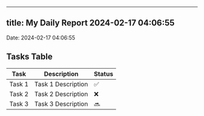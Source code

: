 
---
title: My Daily Report 2024-02-17 04:06:55
---

Date: 2024-02-17 04:06:55

## Tasks Table

| Task | Description | Status |
|------|-------------|--------|
| Task 1 | Task 1 Description | ✅ |
| Task 2 | Task 2 Description | ❌ |
| Task 3 | Task 3 Description | 🔜 |
